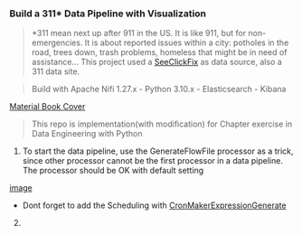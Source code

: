 ### Build a 311* Data Pipeline with Visualization

> *311 mean next up after 911 in the US. It is like 911, but for non-emergencies. It is about reported issues within a city: potholes in the road, trees down, trash problems, homeless that might be in need of assistance... This project used a [SeeClickFix](https://crm.seeclickfix.com/) as data source, also a 311 data site.

> Build with Apache Nifi 1.27.x - Python 3.10.x - Elasticsearch - Kibana

[Material Book Cover](/assets/set-up-cron-for-file-gen-1st-trigger.png)
> This repo is implementation(with modification) for Chapter exercise in Data Engineering with Python

1. To start the data pipeline, use the GenerateFlowFile processor as a trick, since other processor cannot be the first 
processor in a data pipeline. The processor should be OK with default setting

[image](/assets/set-up-cron-for-file-gen-1st-trigger.png)

+ Dont forget to add the Scheduling with [CronMakerExpressionGenerate](http://www.cronmaker.com/)

2. 